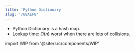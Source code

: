 ```yaml
---
title: 'Python Dictionary'
slug: '/68AEF8'
---
```


- Python Dictionary is a hash map.
- Lookup time: $O(n)$ worst when there are lots of collisions.

import WIP from '@site/src/components/WIP'

<WIP />